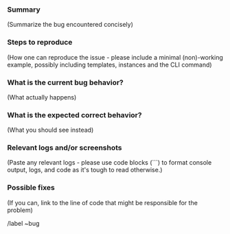 
### Summary

(Summarize the bug encountered concisely)

### Steps to reproduce

(How one can reproduce the issue - please include a minimal
(non)-working example, possibly including templates, instances and the
CLI command)

### What is the current bug behavior?

(What actually happens)

### What is the expected correct behavior?

(What you should see instead)

### Relevant logs and/or screenshots

(Paste any relevant logs - please use code blocks (```) to format console output,
logs, and code as it's tough to read otherwise.)

### Possible fixes

(If you can, link to the line of code that might be responsible for the problem)

/label ~bug
